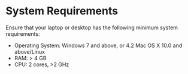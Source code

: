 # System Requirements

Ensure that your laptop or desktop has the following minimum system requirements:&#x20;

* Operating System: Windows 7 and above, or 4.2 Mac OS X 10.0 and above/Linux
* RAM: > 4 GB
* CPU: 2 cores, >2 GHz
